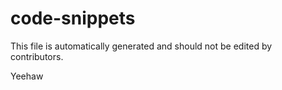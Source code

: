 # code-snippets

This file is automatically generated and should not be edited by contributors.

Yeehaw
